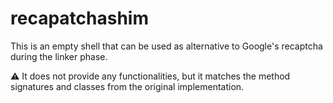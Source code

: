# recapatchashim
This is an empty shell that can be used as alternative to Google's recaptcha during the linker phase.

⚠️ It does not provide any functionalities, but it matches the method signatures and classes from the original implementation.
